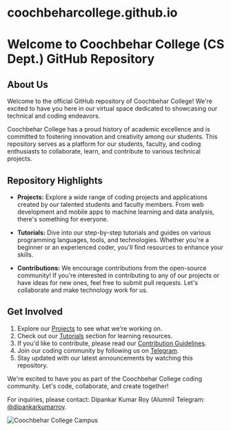 # coochbeharcollege.github.io
# Welcome to Coochbehar College (CS Dept.) GitHub Repository

## About Us

Welcome to the official GitHub repository of Coochbehar College! We're excited to have you here in our virtual space dedicated to showcasing our technical and coding endeavors.

Coochbehar College has a proud history of academic excellence and is committed to fostering innovation and creativity among our students. This repository serves as a platform for our students, faculty, and coding enthusiasts to collaborate, learn, and contribute to various technical projects.

## Repository Highlights

- **Projects:** Explore a wide range of coding projects and applications created by our talented students and faculty members. From web development and mobile apps to machine learning and data analysis, there's something for everyone.

- **Tutorials:** Dive into our step-by-step tutorials and guides on various programming languages, tools, and technologies. Whether you're a beginner or an experienced coder, you'll find resources to enhance your skills.

- **Contributions:** We encourage contributions from the open-source community! If you're interested in contributing to any of our projects or have ideas for new ones, feel free to submit pull requests. Let's collaborate and make technology work for us.

## Get Involved

1. Explore our [Projects](projects) to see what we're working on.
2. Check out our [Tutorials](tutorials) section for learning resources.
3. If you'd like to contribute, please read our [Contribution Guidelines](contributing).
4. Join our coding community by following us on [Telegram](https://t.me/CoochbeharCollege).
5. Stay updated with our latest announcements by watching this repository.

We're excited to have you as part of the Coochbehar College coding community. Let's code, collaborate, and create together!

For inquiries, please contact: 
Dipankar Kumar Roy (Alumni) Telegram: [@dipankarkumarroy](https://t.me/dipankarkumarroy).

![Coochbehar College Campus](campus_image.jpg)
